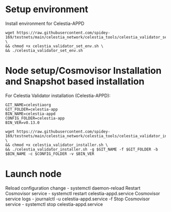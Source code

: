 # Setup environment

Install environment for Celestia-APPD

```
wget https://raw.githubusercontent.com/spidey-169/testnets/main/celestia_network/celestia_tools/celestia_validator_set_env.sh \
&& chmod +x celestia_validator_set_env.sh \
&& ./celestia_validator_set_env.sh 
```


# Node setup/Cosmovisor Installation and Snapshot based installation

For Celestia Validator installation (Celestia-APPD):


```
GIT_NAME=celestiaorg
GIT_FOLDER=celestia-app
BIN_NAME=celestia-appd
CONFIG_FOLDER=celestia-app
BIN_VER=v0.13.0

wget https://raw.githubusercontent.com/spidey-169/testnets/main/celestia_network/celestia_tools/celestia_validator_installer.sh \
&& chmod +x celestia_validator_installer.sh \
&& ./celestia_validator_installer.sh -g $GIT_NAME -f $GIT_FOLDER -b $BIN_NAME -c $CONFIG_FOLDER -v $BIN_VER
```

# Launch node

Reload configuration change 
    - systemctl daemon-reload
Restart Cosmovisor service 
    - systemctl restart celestia-appd.service
Cosmovisor service logs 
    - journalctl -u celestia-appd.service -f
Stop Cosmovisor service 
    - systemctl stop celestia-appd.service
